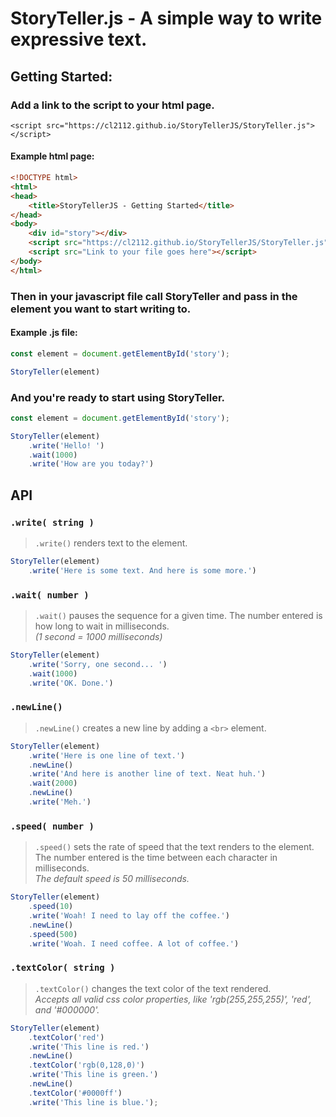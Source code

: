 # StoryTeller.js - A simple way to write expressive text.

## Getting Started:
### Add a link to the script to your html page.
`<script src="https://cl2112.github.io/StoryTellerJS/StoryTeller.js"></script>`

#### Example html page:
``` HTML
<!DOCTYPE html>
<html>
<head>
    <title>StoryTellerJS - Getting Started</title>
</head>
<body>
    <div id="story"></div>
    <script src="https://cl2112.github.io/StoryTellerJS/StoryTeller.js"></script>
    <script src="Link to your file goes here"></script>
</body>
</html>
```
### Then in your javascript file call StoryTeller and pass in the element you want to start writing to.

#### Example .js file:
``` javascript
const element = document.getElementById('story');

StoryTeller(element)
```

### And you're ready to start using StoryTeller.
``` javascript
const element = document.getElementById('story');

StoryTeller(element)
    .write('Hello! ')
    .wait(1000)
    .write('How are you today?')
```

## API
### `.write( string )`
>`.write()` renders text to the element.
``` javascript
StoryTeller(element)
    .write('Here is some text. And here is some more.')
```

### `.wait( number )`
>`.wait()` pauses the sequence for a given time. The number entered is how long to wait in milliseconds.<br> _(1 second = 1000 milliseconds)_
``` javascript
StoryTeller(element)
    .write('Sorry, one second... ')
    .wait(1000)
    .write('OK. Done.')
```

### `.newLine()`
>`.newLine()` creates a new line by adding a `<br>` element.
``` javascript
StoryTeller(element)
    .write('Here is one line of text.')
    .newLine()
    .write('And here is another line of text. Neat huh.')
    .wait(2000)
    .newLine()
    .write('Meh.')
```

### `.speed( number )`
>`.speed()` sets the rate of speed that the text renders to the element. The number entered is the time between each character in milliseconds.<br> _The default speed is 50 milliseconds._
``` javascript
StoryTeller(element)
    .speed(10)
    .write('Woah! I need to lay off the coffee.')
    .newLine()
    .speed(500)
    .write('Woah. I need coffee. A lot of coffee.')
```

### `.textColor( string )`
>`.textColor()` changes the text color of the text rendered. <br>
_Accepts all valid css color properties, like 'rgb(255,255,255)', 'red', and '#000000'._
``` javascript
StoryTeller(element)
    .textColor('red')
    .write('This line is red.')
    .newLine()
    .textColor('rgb(0,128,0)')
    .write('This line is green.')
    .newLine()
    .textColor('#0000ff')
    .write('This line is blue.');
```